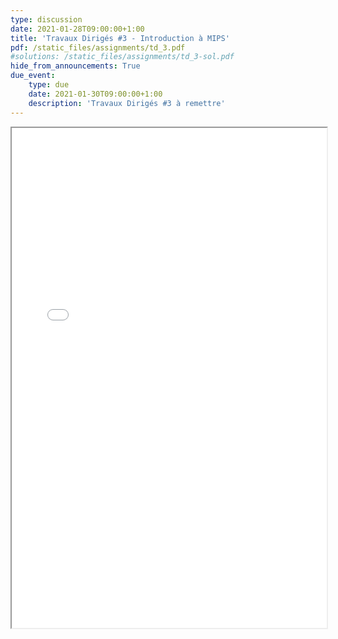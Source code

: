 ```yaml
---
type: discussion
date: 2021-01-28T09:00:00+1:00
title: 'Travaux Dirigés #3 - Introduction à MIPS'
pdf: /static_files/assignments/td_3.pdf
#solutions: /static_files/assignments/td_3-sol.pdf
hide_from_announcements: True
due_event:
    type: due
    date: 2021-01-30T09:00:00+1:00
    description: 'Travaux Dirigés #3 à remettre'
---
```

<iframe src="{{ page.pdf | prepend: site.baseurl | prepend : site.url}}" width="100%" height="800em"></iframe>
